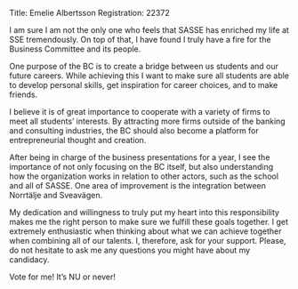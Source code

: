 Title: Emelie Albertsson
Registration: 22372

I am sure I am not the only one who feels that SASSE has enriched my life at SSE tremendously. On top of that, I have found I truly have a fire for the Business Committee and its people.

One purpose of the BC is to create a bridge between us students and our future careers. While achieving this I want to make sure all students are able to develop personal skills, get inspiration for career choices, and to make friends.

I believe it is of great importance to cooperate with a variety of firms to meet all students’ interests. By attracting more firms outside of the banking and consulting industries, the BC should also become a platform for entrepreneurial thought and creation.

After being in charge of the business presentations for a year, I see the importance of not only focusing on the BC itself, but also understanding how the organization works in relation to other actors, such as the school and all of SASSE. One area of improvement is the integration between Norrtälje and Sveavägen.

My dedication and willingness to truly put my heart into this responsibility makes me the right person to make sure we fulfill these goals together. I get extremely enthusiastic when thinking about what we can achieve together when combining all of our talents. I, therefore, ask for your support. Please, do not hesitate to ask me any questions you might have about my candidacy.


Vote for me! It’s NU or never!
